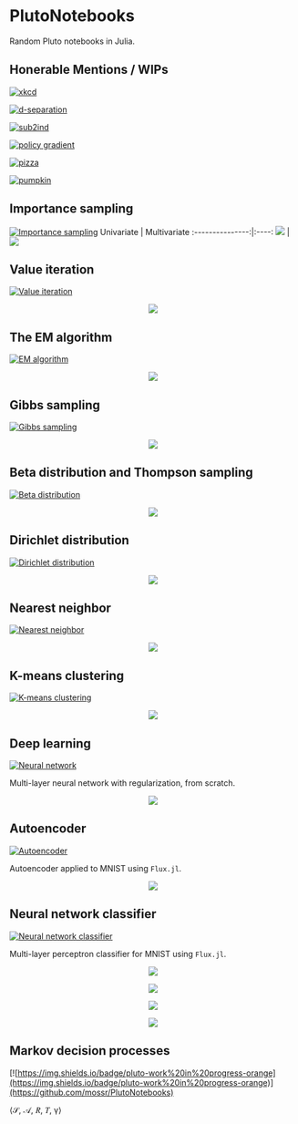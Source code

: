# PlutoNotebooks
Random Pluto notebooks in Julia.

## Honerable Mentions / WIPs
[![xkcd](https://img.shields.io/badge/pluto-xkcd%20grids--n--marbles-00505c)](https://htmlview.glitch.me/?https://github.com/mossr/PlutoNotebooks/blob/master/html/xkcd-grids-n-marbles.html)

[![d-separation](https://img.shields.io/badge/pluto-d--separation-00505c)](https://htmlview.glitch.me/?https://github.com/mossr/PlutoNotebooks/blob/master/html/d_separation.html)

[![sub2ind](https://img.shields.io/badge/pluto-subscript%20and%20linear%20indexing-00505c)](https://htmlview.glitch.me/?https://github.com/mossr/PlutoNotebooks/blob/master/html/subscript_and_linear_indexing.html)

[![policy gradient](https://img.shields.io/badge/pluto-policy%20gradient%20estimation-00505c)](https://htmlview.glitch.me/?https://github.com/mossr/PlutoNotebooks/blob/master/html/policy_gradient_estimation.html)

[![pizza](https://img.shields.io/badge/pluto-pizza%20meme%20🍕-00505c)](https://htmlview.glitch.me/?https://github.com/mossr/PlutoNotebooks/blob/master/html/pizza_meme.html)

[![pumpkin](https://img.shields.io/badge/pluto-pumpkin%20🎃-00505c)](https://htmlview.glitch.me/?https://github.com/mossr/PlutoNotebooks/blob/master/html/pumpkin.html)

## Importance sampling

[![Importance sampling](https://img.shields.io/badge/pluto-importance%20sampling-00505c)](https://htmlview.glitch.me/?https://github.com/mossr/PlutoNotebooks/blob/master/html/importance_sampling.html)
Univariate | Multivariate
:---------------:|:----:
<a href="https://htmlview.glitch.me/?https://github.com/mossr/PlutoNotebooks/blob/master/html/importance_sampling.html"><img src="./img/importance_sampling_univariate.svg"></a> | <a href="https://htmlview.glitch.me/?https://github.com/mossr/PlutoNotebooks/blob/master/html/importance_sampling.html"><img src="./img/importance_sampling_multivariate.svg"></a>

## Value iteration

[![Value iteration](https://img.shields.io/badge/pluto-value%20iteration-00505c)](https://htmlview.glitch.me/?https://github.com/mossr/PlutoNotebooks/blob/master/html/value_iteration.html)
<p align="center">
  <a href="https://htmlview.glitch.me/?https://github.com/mossr/PlutoNotebooks/blob/master/html/value_iteration.html"><img src="./img/value_iteration.svg"></a>
</p>

## The EM algorithm

[![EM algorithm](https://img.shields.io/badge/pluto-em%20algorithm-00505c)](https://htmlview.glitch.me/?https://github.com/mossr/PlutoNotebooks/blob/master/html/em_algorithm.html)
<p align="center">
  <a href="https://htmlview.glitch.me/?https://github.com/mossr/PlutoNotebooks/blob/master/html/em_algorithm.html"><img src="./img/em_algorithm.png"></a>
</p>

## Gibbs sampling

[![Gibbs sampling](https://img.shields.io/badge/pluto-gibbs%20sampling-00505c)](https://htmlview.glitch.me/?https://raw.githubusercontent.com/mossr/PlutoNotebooks/master/html/gibbs_sampling.html)
<p align="center">
  <a href="https://htmlview.glitch.me/?https://raw.githubusercontent.com/mossr/PlutoNotebooks/master/html/gibbs_sampling.html"><img src="./img/gibbs_sampling.png"></a>
</p>

## Beta distribution and Thompson sampling

[![Beta distribution](https://img.shields.io/badge/pluto-beta%20distribution-00505c)](http://htmlview.glitch.me/?https://raw.githubusercontent.com/mossr/PlutoNotebooks/master/html/beta.html)
<p align="center">
  <a href="http://htmlview.glitch.me/?https://raw.githubusercontent.com/mossr/PlutoNotebooks/master/html/beta.html"><img src="./img/beta.svg"></a>
</p>

## Dirichlet distribution

[![Dirichlet distribution](https://img.shields.io/badge/pluto-dirichlet%20distribution-00505c)](http://htmlview.glitch.me/?https://raw.githubusercontent.com/mossr/PlutoNotebooks/master/html/dirichlet.html)
<p align="center">
  <a href="http://htmlview.glitch.me/?https://raw.githubusercontent.com/mossr/PlutoNotebooks/master/html/dirichlet.html"><img src="./img/dirichlet_subplots.png"></a>
</p>


## Nearest neighbor

[![Nearest neighbor](https://img.shields.io/badge/pluto-nearest%20neighbor-00505c)](http://htmlview.glitch.me/?https://raw.githubusercontent.com/mossr/PlutoNotebooks/master/html/nearest_neighbor.html)
<p align="center">
  <a href="http://htmlview.glitch.me/?https://raw.githubusercontent.com/mossr/PlutoNotebooks/master/html/nearest_neighbor.html"><img src="./img/vornoi.svg"></a>
</p>


## K-means clustering

[![K-means clustering](https://img.shields.io/badge/pluto-k--means%20clustering-00505c)](http://htmlview.glitch.me/?https://raw.githubusercontent.com/mossr/PlutoNotebooks/master/html/k_means_clustering.html)
<p align="center">
  <a href="http://htmlview.glitch.me/?https://raw.githubusercontent.com/mossr/PlutoNotebooks/master/html/k_means_clustering.html"><img src="./img/k_means_clustering.png"></a>
</p>


## Deep learning
[![Neural network](https://img.shields.io/badge/pluto-deep%20learning-00505c)](http://htmlview.glitch.me/?https://raw.githubusercontent.com/mossr/PlutoNotebooks/master/html/deep_learning.html)

Multi-layer neural network with regularization, from scratch.

<p align="center">
  <a href="http://htmlview.glitch.me/?https://raw.githubusercontent.com/mossr/PlutoNotebooks/master/html/deep_learning.html"><img src="./img/nn.svg"></a>
</p>


## Autoencoder
[![Autoencoder](https://img.shields.io/badge/pluto-flux%20autoencoder-00505c)](http://htmlview.glitch.me/?https://raw.githubusercontent.com/mossr/PlutoNotebooks/master/html/mnist_autoencoder.html)

Autoencoder applied to MNIST using `Flux.jl`.

<p align="center">
  <a href="http://htmlview.glitch.me/?https://raw.githubusercontent.com/mossr/PlutoNotebooks/master/html/mnist_autoencoder.html"><img src="./img/mnist_autoencoder.png"></a>
</p>


## Neural network classifier
[![Neural network classifier](https://img.shields.io/badge/pluto-flux%20classifier-00505c)](http://htmlview.glitch.me/?https://raw.githubusercontent.com/mossr/PlutoNotebooks/master/html/mnist_mlp.html)

Multi-layer perceptron classifier for MNIST using `Flux.jl`.

<p align="center">
    <a href="http://htmlview.glitch.me/?https://raw.githubusercontent.com/mossr/PlutoNotebooks/master/html/mnist_mlp.html"><img src="https://latex.codecogs.com/svg.latex?%5Cmathcal%7BL%7D%28%5Chat%7By%7D%2Cy%29%3D-%5Cfrac%7B1%7D%7Bn%7D%5Csum_%7Bi%3D1%7D%5Eny%5Cleft%28%5Chat%7By%7D-%5Clog%5Cleft%28%5Csum%20e%5E%7B%5Chat%7By%7D%7D%5Cright%29%5Cright%29"></a>
</p>
<p align="center">
    <a href="http://htmlview.glitch.me/?https://raw.githubusercontent.com/mossr/PlutoNotebooks/master/html/mnist_mlp.html"><img src="https://latex.codecogs.com/svg.latex?\mathcal{J}(\mathbf{\hat{y}},%20\mathbf{y})%20=%20\frac{1}{m}\sum%20\mathcal{L}(\hat{y},%20y)"></a>
</p>

<p align="center">
    <a href="http://htmlview.glitch.me/?https://raw.githubusercontent.com/mossr/PlutoNotebooks/master/html/mnist_mlp.html"><img src="https://latex.codecogs.com/svg.latex?\operatorname{Loss}_\text{train}%20=%2093.612\%"></a>
</p>
<p align="center">
    <a href="http://htmlview.glitch.me/?https://raw.githubusercontent.com/mossr/PlutoNotebooks/master/html/mnist_mlp.html"><img src="https://latex.codecogs.com/svg.latex?\operatorname{Loss}_\text{test}%20=%2093.444\%"></a>
</p>


## Markov decision processes
[![https://img.shields.io/badge/pluto-work%20in%20progress-orange](https://img.shields.io/badge/pluto-work%20in%20progress-orange)](https://github.com/mossr/PlutoNotebooks)

⟨𝒮, 𝒜, 𝑅, 𝑇, γ⟩
